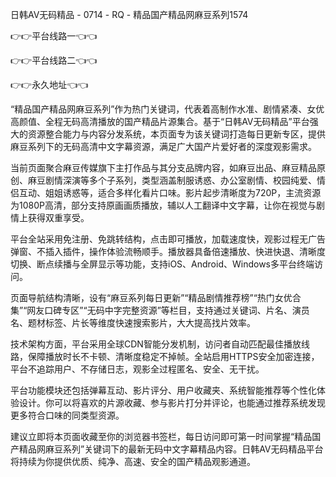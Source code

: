 日韩AV无码精品 - 0714 - RQ - 精品国产精品网麻豆系列1574

👉👉平台线路一👈👈

👉👉平台线路二👈👈

👉👉永久地址👈👈

“精品国产精品网麻豆系列”作为热门关键词，代表着高制作水准、剧情紧凑、女优高颜值、全程无码高清播放的国产精品片源集合。基于“日韩AV无码精品”平台强大的资源整合能力与内容分发系统，本页面专为该关键词打造每日更新专区，提供麻豆系列下的无码高清中文字幕资源，满足广大国产片爱好者的深度观影需求。

当前页面聚合麻豆传媒旗下主打作品与其分支品牌内容，如麻豆出品、麻豆精品原创、麻豆剧情深演等多个子系列，类型涵盖制服诱惑、办公室剧情、校园纯爱、情侣互动、姐姐诱惑等，适合多样化看片口味。影片起步清晰度为720P，主流资源为1080P高清，部分支持原画画质播放，辅以人工翻译中文字幕，让你在视觉与剧情上获得双重享受。

平台全站采用免注册、免跳转结构，点击即可播放，加载速度快，观影过程无广告弹窗、不插入插件，操作体验流畅顺手。播放器具备倍速播放、快进快退、清晰度切换、断点续播与全屏显示等功能，支持iOS、Android、Windows多平台终端访问。

页面导航结构清晰，设有“麻豆系列每日更新”“精品剧情推荐榜”“热门女优合集”“网友口碑专区”“无码中字完整资源”等栏目，支持通过关键词、片名、演员名、题材标签、片长等维度快速搜索影片，大大提高找片效率。

技术架构方面，平台采用全球CDN智能分发机制，访问者自动匹配最佳播放线路，保障播放时长不卡顿、清晰度稳定不掉帧。全站启用HTTPS安全加密连接，平台不追踪用户、不存储日志，观影全过程匿名、安全、无干扰。

平台功能模块还包括弹幕互动、影片评分、用户收藏夹、系统智能推荐等个性化体验设计。你可以将喜欢的片源收藏、参与影片打分并评论，也能通过推荐系统发现更多符合口味的同类型资源。

建议立即将本页面收藏至你的浏览器书签栏，每日访问即可第一时间掌握“精品国产精品网麻豆系列”关键词下的最新无码中文字幕精品内容。日韩AV无码精品平台将持续为你提供优质、纯净、高速、安全的国产精品观影通道。

